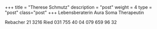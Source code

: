 +++
title = "Therese Schmutz"
description = "post"
weight = 4
type = "post"
class="post"
+++
Lebensberaterin
Aura Soma Therapeutin
 
Rebacher 21
3216 Ried
031 755 40 04
079 659 96 32